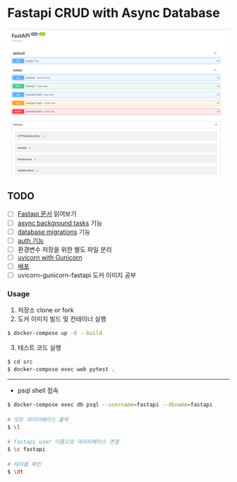 # Fastapi CRUD with Async Database 

<img src="../images/img-2.png">

## TODO
- [ ] [Fastapi 문서](https://fastapi.tiangolo.com/tutorial/) 읽어보기
- [ ] [async background tasks](https://fastapi.tiangolo.com/tutorial/background-tasks/) 기능
- [ ] [database migrations](https://fastapi.tiangolo.com/tutorial/sql-databases/#migrations) 기능
- [ ] [auth 기능](https://fastapi.tiangolo.com/tutorial/security/simple-oauth2/)
- [ ] 환경변수 저장을 위한 별도 파일 분리
- [ ] [uvicorn with Gunicorn](https://www.uvicorn.org/#running-with-gunicorn)
- [ ] [배포](https://fastapi.tiangolo.com/deployment/)
- [ ] uvicorn-gunicorn-fastapi 도커 이미지 공부

### Usage

1. 저장소 clone or fork
2. 도커 이미지 빌드 및 컨테이너 실행
```bash
$ docker-compose up -d --build
```
3. 테스트 코드 실행
```bash
$ cd src
$ docker-compose exec web pytest .
```

---
- psql shell 접속
```bash
$ docker-compose exec db psql --username=fastapi --dbname=fastapi

# 모든 데이터베이스 출력
$ \l

# fastapi user 이름으로 데이터베이스 연결
$ \c fastapi

# 테이블 확인
$ \dt
```
